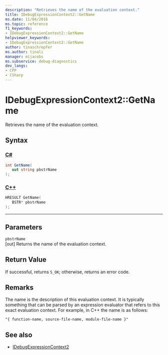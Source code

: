 ```yaml
---
description: "Retrieves the name of the evaluation context."
title: IDebugExpressionContext2::GetName
ms.date: 11/04/2016
ms.topic: reference
f1_keywords:
- IDebugExpressionContext2::GetName
helpviewer_keywords:
- IDebugExpressionContext2::GetName
author: tinaschrepfer
ms.author: tinali
manager: mijacobs
ms.subservice: debug-diagnostics
dev_langs:
- CPP
- CSharp
---
```

# IDebugExpressionContext2::GetName

Retrieves the name of the evaluation context.

## Syntax

### [C#](#tab/csharp)
```csharp
int GetName( 
   out string pbstrName
);
```
### [C++](#tab/cpp)
```cpp
HRESULT GetName( 
   BSTR* pbstrName
);
```
---

## Parameters
`pbstrName`\
[out] Returns the name of the evaluation context.

## Return Value
 If successful, returns `S_OK`; otherwise, returns an error code.

## Remarks
 The name is the description of this evaluation context. It is typically something that can be parsed by an expression evaluator that refers to this exact evaluation context. For example, in C++ the name is as follows:

```
"{ function-name, source-file-name, module-file-name }"
```

## See also
- [IDebugExpressionContext2](../../../extensibility/debugger/reference/idebugexpressioncontext2.md)
